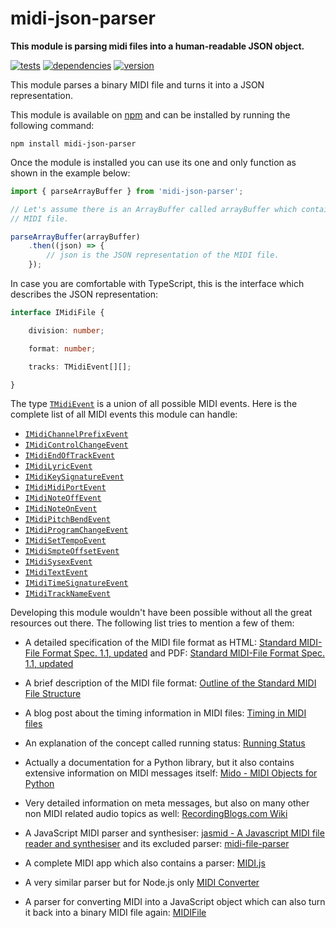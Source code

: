 # midi-json-parser

**This module is parsing midi files into a human-readable JSON object.**

[![tests](https://img.shields.io/travis/chrisguttandin/midi-json-parser/master.svg?style=flat-square)](https://travis-ci.org/chrisguttandin/midi-json-parser)
[![dependencies](https://img.shields.io/david/chrisguttandin/midi-json-parser.svg?style=flat-square)](https://www.npmjs.com/package/midi-json-parser)
[![version](https://img.shields.io/npm/v/midi-json-parser.svg?style=flat-square)](https://www.npmjs.com/package/midi-json-parser)

This module parses a binary MIDI file and turns it into a JSON representation.

This module is available on [npm](https://www.npmjs.com/package/midi-json-parser) and can be
installed by running the following command:

```shell
npm install midi-json-parser
```

Once the module is installed you can use its one and only function as shown in the example below:

```js
import { parseArrayBuffer } from 'midi-json-parser';

// Let's assume there is an ArrayBuffer called arrayBuffer which contains the binary content of a
// MIDI file.

parseArrayBuffer(arrayBuffer)
    .then((json) => {
        // json is the JSON representation of the MIDI file.
    });
```

In case you are comfortable with TypeScript, this is the interface which describes the JSON
representation:

```typescript
interface IMidiFile {

    division: number;

    format: number;

    tracks: TMidiEvent[][];

}
```

The type
[`TMidiEvent`](https://github.com/chrisguttandin/midi-json-parser-worker/blob/master/src/types/midi-event.ts)
is a union of all possible MIDI events. Here is the complete list of all MIDI events this module can handle:

- [`IMidiChannelPrefixEvent`](https://github.com/chrisguttandin/midi-json-parser-worker/blob/master/src/interfaces/midi-channel-prefix-event.ts)
- [`IMidiControlChangeEvent`](https://github.com/chrisguttandin/midi-json-parser-worker/blob/master/src/interfaces/midi-control-change-event.ts)
- [`IMidiEndOfTrackEvent`](https://github.com/chrisguttandin/midi-json-parser-worker/blob/master/src/interfaces/midi-end-of-track-event.ts)
- [`IMidiLyricEvent`](https://github.com/chrisguttandin/midi-json-parser-worker/blob/master/src/interfaces/midi-lyric-event.ts)
- [`IMidiKeySignatureEvent`](https://github.com/chrisguttandin/midi-json-parser-worker/blob/master/src/interfaces/midi-key-signature-event.ts)
- [`IMidiMidiPortEvent`](https://github.com/chrisguttandin/midi-json-parser-worker/blob/master/src/interfaces/midi-midi-port-event.ts)
- [`IMidiNoteOffEvent`](https://github.com/chrisguttandin/midi-json-parser-worker/blob/master/src/interfaces/midi-note-off-event.ts)
- [`IMidiNoteOnEvent`](https://github.com/chrisguttandin/midi-json-parser-worker/blob/master/src/interfaces/midi-note-on-event.ts)
- [`IMidiPitchBendEvent`](https://github.com/chrisguttandin/midi-json-parser-worker/blob/master/src/interfaces/midi-pitch-bend-event.ts)
- [`IMidiProgramChangeEvent`](https://github.com/chrisguttandin/midi-json-parser-worker/blob/master/src/interfaces/midi-program-change-event.ts)
- [`IMidiSetTempoEvent`](https://github.com/chrisguttandin/midi-json-parser-worker/blob/master/src/interfaces/midi-set-tempo-event.ts)
- [`IMidiSmpteOffsetEvent`](https://github.com/chrisguttandin/midi-json-parser-worker/blob/master/src/interfaces/midi-smpte-offset-event.ts)
- [`IMidiSysexEvent`](https://github.com/chrisguttandin/midi-json-parser-worker/blob/master/src/interfaces/midi-sysex-event.ts)
- [`IMidiTextEvent`](https://github.com/chrisguttandin/midi-json-parser-worker/blob/master/src/interfaces/midi-text-event.ts)
- [`IMidiTimeSignatureEvent`](https://github.com/chrisguttandin/midi-json-parser-worker/blob/master/src/interfaces/midi-time-signature-event.ts)
- [`IMidiTrackNameEvent`](https://github.com/chrisguttandin/midi-json-parser-worker/blob/master/src/interfaces/midi-track-name-event.ts)

Developing this module wouldn't have been possible without all the great resources out there. The
following list tries to mention a few of them:

- A detailed specification of the MIDI file format as HTML: [Standard MIDI-File Format Spec. 1.1, updated](http://www.music.mcgill.ca/~ich/classes/mumt306/StandardMIDIfileformat.html) and PDF: [Standard MIDI-File Format Spec. 1.1, updated](http://www.cs.cmu.edu/~music/cmsip/readings/Standard-MIDI-file-format-updated.pdf)

- A brief description of the MIDI file format: [Outline of the Standard MIDI File Structure](http://www.ccarh.org/courses/253/handout/smf/)

- A blog post about the timing information in MIDI files: [Timing in MIDI files](http://sites.uci.edu/camp2014/2014/05/19/timing-in-midi-files/)

- An explanation of the concept called running status: [Running Status](http://www.blitter.com/~russtopia/MIDI/~jglatt/tech/midispec/run.htm)

- Actually a documentation for a Python library, but it also contains extensive information on MIDI messages itself: [Mido - MIDI Objects for Python](http://mido.readthedocs.org/en/latest/index.html)

- Very detailed information on meta messages, but also on many other non MIDI related audio topics as well: [RecordingBlogs.com Wiki](http://www.recordingblogs.com/sa/tabid/88/Default.aspx?topic=MIDI+meta+messages)

- A JavaScript MIDI parser and synthesiser: [jasmid - A Javascript MIDI file reader and synthesiser](https://github.com/gasman/jasmid) and its excluded parser: [midi-file-parser](https://github.com/NHQ/midi-file-parser)

- A complete MIDI app which also contains a parser: [MIDI.js](https://github.com/mudcube/MIDI.js)

- A very similar parser but for Node.js only [MIDI Converter](https://github.com/mobyvb/midi-converter)

- A parser for converting MIDI into a JavaScript object which can also turn it back into a binary MIDI file again: [MIDIFile](https://github.com/nfroidure/MIDIFile)

